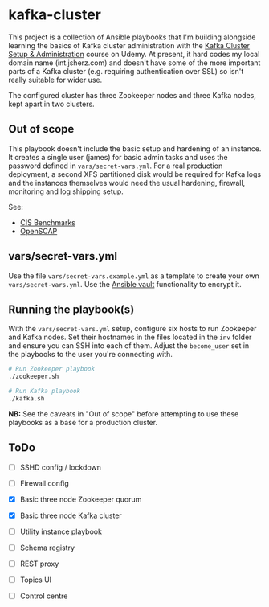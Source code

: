 # kafka-cluster

This project is a collection of Ansible playbooks that I'm building alongside
learning the basics of Kafka cluster administration with the
[Kafka Cluster Setup & Administration](https://www.udemy.com/kafka-cluster-setup)
course on Udemy. At present, it hard codes my local domain name (int.jsherz.com)
and doesn't have some of the more important parts of a Kafka cluster (e.g.
requiring authentication over SSL) so isn't really suitable for wider use.

The configured cluster has three Zookeeper nodes and three Kafka nodes, kept
apart in two clusters.

## Out of scope

This playbook doesn't include the basic setup and hardening of an instance. It
creates a single user (james) for basic admin tasks and uses the password
defined in `vars/secret-vars.yml`. For a real production deployment, a second
XFS partitioned disk would be required for Kafka logs and the instances
themselves would need the usual hardening, firewall, monitoring and log
shipping setup.

See:

* [CIS Benchmarks](https://learn.cisecurity.org/benchmarks)
* [OpenSCAP](https://www.open-scap.org)

## vars/secret-vars.yml

Use the file `vars/secret-vars.example.yml` as a template to create your own
`vars/secret-vars.yml`. Use the [Ansible vault](https://docs.ansible.com/ansible/latest/vault.html)
functionality to encrypt it.

## Running the playbook(s)

With the `vars/secret-vars.yml` setup, configure six hosts to run Zookeeper and
Kafka nodes. Set their hostnames in the files located in the `inv` folder and
ensure you can SSH into each of them. Adjust the `become_user` set in the
playbooks to the user you're connecting with. 

```bash
# Run Zookeeper playbook
./zookeeper.sh

# Run Kafka playbook
./kafka.sh
```

**NB:** See the caveats in "Out of scope" before attempting to use these
playbooks as a base for a production cluster.

## ToDo

* [ ] SSHD config / lockdown

* [ ] Firewall config

* [x] Basic three node Zookeeper quorum

* [x] Basic three node Kafka cluster

* [ ] Utility instance playbook

* [ ] Schema registry

* [ ] REST proxy

* [ ] Topics UI

* [ ] Control centre
